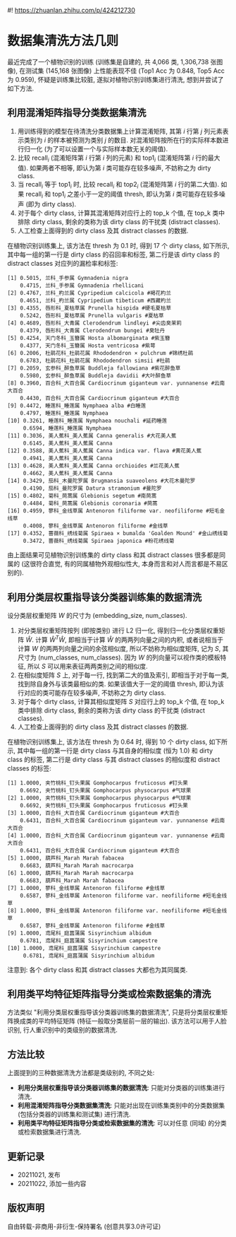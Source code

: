 #! https://zhuanlan.zhihu.com/p/424212730
# 数据集清洗方法几则

最近完成了一个植物识别的训练 (训练集是自建的, 共 4,066 类, 1,306,738 张图像), 在测试集 (145,168 张图像) 上性能表现不佳 (Top1 Acc 为 0.848, Top5 Acc 为 0.959), 怀疑是训练集比较脏, 遂拟对植物识别训练集进行清洗, 想到并尝试了如下方法.

## 利用混淆矩阵指导分类数据集清洗
1) 用训练得到的模型在待清洗分类数据集上计算混淆矩阵, 其第 $i$ 行第 $j$ 列元素表示类别为 $i$ 的样本被预测为类别 $j$ 的数目. 对混淆矩阵按所在行的实际样本数进行归一化 (为了可以设置一个与实际样本数无关的阈值).
2) 比较 $\operatorname{recall}_i$ (混淆矩阵第 $i$ 行第 $i$ 列的元素) 和 $\operatorname{top1}_i$ (混淆矩阵第 $i$ 行的最大值). 如果两者不相等, 即认为第 $i$ 类可能存在较多噪声, 不妨称之为 dirty class.
2) 当 $\operatorname{recall}_i$ 等于 $\operatorname{top1}_i$ 时, 比较 $\operatorname{recall}_i$ 和 $\operatorname{top2}_i$ (混淆矩阵第 $i$ 行的第二大值). 如果 $\operatorname{recall}_i$ 和 $\operatorname{top1}_i$ 之差小于一定的阈值 thresh, 即认为第 $i$ 类可能存在较多噪声 (即为 dirty class). 
3) 对于每个 dirty class, 计算其混淆矩阵对应行上的 top_k 个值, 在 top_k 类中排除 dirty class, 剩余的类称为该 dirty class 的干扰类 (distract classes). 
4) 人工检查上面得到的 dirty class 及其 distract classes 的数据.

在植物识别训练集上, 该方法在 thresh 为 0.1 时, 得到 17 个 dirty class, 如下所示, 其中每一组的第一行是 dirty class 的召回率和标签, 第二行是该 dirty class 的 distract classes 对应列的漏检率和标签:
```
[1] 0.5015, 兰科_手参属 Gymnadenia nigra
    0.4715, 兰科_手参属 Gymnadenia rhellicani
[2] 0.4767, 兰科_杓兰属 Cypripedium calcicola #褐花杓兰
    0.4651, 兰科_杓兰属 Cypripedium tibeticum #西藏杓兰
[3] 0.4355, 唇形科_夏枯草属 Prunella hispida #硬毛夏枯草
    0.5242, 唇形科_夏枯草属 Prunella vulgaris #夏枯草
[4] 0.4689, 唇形科_大青属 Clerodendrum lindleyi #尖齿臭茉莉
    0.4379, 唇形科_大青属 Clerodendrum bungei #臭牡丹
[5] 0.4254, 天门冬科_玉簪属 Hosta albomarginata #紫玉簪
    0.4377, 天门冬科_玉簪属 Hosta ventricosa #紫萼
[6] 0.2006, 杜鹃花科_杜鹃花属 Rhododendron × pulchrum #锦绣杜鹃
    0.6783, 杜鹃花科_杜鹃花属 Rhododendron simsii #杜鹃
[7] 0.2059, 玄参科_醉鱼草属 Buddleja fallowiana #紫花醉鱼草
    0.5980, 玄参科_醉鱼草属 Buddleja davidii #大叶醉鱼草
[8] 0.3960, 百合科_大百合属 Cardiocrinum giganteum var. yunnanense #云南大百合
    0.4430, 百合科_大百合属 Cardiocrinum giganteum #大百合
[9] 0.4472, 睡莲科_睡莲属 Nymphaea alba #白睡莲
    0.4797, 睡莲科_睡莲属 Nymphaea
[10] 0.3261, 睡莲科_睡莲属 Nymphaea nouchali #延药睡莲
     0.6594, 睡莲科_睡莲属 Nymphaea
[11] 0.3036, 美人蕉科_美人蕉属 Canna generalis #大花美人蕉
     0.6145, 美人蕉科_美人蕉属 Canna
[12] 0.3588, 美人蕉科_美人蕉属 Canna indica var. flava #黄花美人蕉
     0.4941, 美人蕉科_美人蕉属 Canna
[13] 0.4628, 美人蕉科_美人蕉属 Canna orchioides #兰花美人蕉
     0.4662, 美人蕉科_美人蕉属 Canna
[14] 0.3429, 茄科_木曼陀罗属 Brugmansia suaveolens #大花木曼陀罗
     0.4190, 茄科_曼陀罗属 Datura stramonium #曼陀罗
[15] 0.4802, 菊科_茼蒿属 Glebionis segetum #南茼蒿
     0.4484, 菊科_茼蒿属 Glebionis coronaria #茼蒿
[16] 0.4959, 蓼科_金线草属 Antenoron filiforme var. neofiliforme #短毛金线草
     0.4008, 蓼科_金线草属 Antenoron filiforme #金线草
[17] 0.4352, 蔷薇科_绣线菊属 Spiraea × bumalda 'Goalden Mound' #金山绣线菊
     0.3472, 蔷薇科_绣线菊属 Spiraea japonica #粉花绣线菊
```
由上面结果可见植物识别训练集的 dirty class 和其 distract classes 很多都是同属的 (这很符合直觉, 有的同属植物外观相似性大, 本身而言和对人而言都是不易区别的). 

## 利用分类层权重指导该分类器训练集的数据清洗
设分类层权重矩阵 $W$ 的尺寸为 (embedding_size, num_classes). 

1) 对分类层权重矩阵按列 (即按类别) 进行 L2 归一化, 得到归一化分类层权重矩阵 $\hat{W}$. 计算 $\hat{W}^T\hat{W}$, 即相当于计算 $\hat{W}$ 的两两列向量之间的内积, 或者说相当于计算 $W$ 的两两列向量之间的余弦相似度, 所以不妨称为相似度矩阵, 记为 $S$, 其尺寸为 (num_classes, num_classes). 因为 $W$ 的列向量可以视作类的模板特征, 所以 $S$ 可以用来表征两两类别之间的相似度.
2) 在相似度矩阵 $S$ 上, 对于每一行, 找到第二大的值及索引, 即相当于对于每一类, 找到除自身外与该类最相似的类. 如果该值大于一定的阈值 thresh, 即认为该行对应的类可能存在较多噪声, 不妨称之为 dirty class.
3) 对于每个 dirty class, 计算其相似度矩阵 $S$ 对应行上的 top_k 个值, 在 top_k 类中排除 dirty class, 剩余的类称为该 dirty class 的干扰类 (distract classes).
4) 人工检查上面得到的 dirty class 及其 distract classes 的数据.

在植物识别训练集上, 该方法在 thresh 为 0.64 时, 得到 10 个 dirty class, 如下所示, 其中每一组的第一行是 dirty class 与其自身的相似度 (恒为 1.0) 和 dirty class 的标签, 第二行是 dirty class 与其 distract classes 的相似度和 distract classes 的标签:

```
[1] 1.0000, 夹竹桃科_钉头果属 Gomphocarpus fruticosus #钉头果
    0.6692, 夹竹桃科_钉头果属 Gomphocarpus physocarpus #气球果
[2] 1.0000, 夹竹桃科_钉头果属 Gomphocarpus physocarpus #气球果
    0.6692, 夹竹桃科_钉头果属 Gomphocarpus fruticosus #钉头果
[3] 1.0000, 百合科_大百合属 Cardiocrinum giganteum #大百合
    0.6431, 百合科_大百合属 Cardiocrinum giganteum var. yunnanense #云南大百合
[4] 1.0000, 百合科_大百合属 Cardiocrinum giganteum var. yunnanense #云南大百合
    0.6431, 百合科_大百合属 Cardiocrinum giganteum #大百合
[5] 1.0000, 葫芦科_Marah Marah fabacea
    0.6683, 葫芦科_Marah Marah macrocarpa
[6] 1.0000, 葫芦科_Marah Marah macrocarpa
    0.6683, 葫芦科_Marah Marah fabacea
[7] 1.0000, 蓼科_金线草属 Antenoron filiforme #金线草
    0.6587, 蓼科_金线草属 Antenoron filiforme var. neofiliforme #短毛金线草
[8] 1.0000, 蓼科_金线草属 Antenoron filiforme var. neofiliforme #短毛金线草
    0.6587, 蓼科_金线草属 Antenoron filiforme #金线草
[9] 1.0000, 鸢尾科_庭菖蒲属 Sisyrinchium albidum
    0.6781, 鸢尾科_庭菖蒲属 Sisyrinchium campestre
[10] 1.0000, 鸢尾科_庭菖蒲属 Sisyrinchium campestre
     0.6781, 鸢尾科_庭菖蒲属 Sisyrinchium albidum
```
注意到: 各个 dirty class 和其 distract classes 大都也为其同属类.

## 利用类平均特征矩阵指导分类或检索数据集的清洗

方法类似 "利用分类层权重指导该分类器训练集的数据清洗", 只是将分类层权重矩阵换成类的平均特征矩阵 (特征一般取分类层前一层的输出). 该方法可以用于人脸识别, 行人重识别中的类级别的数据清洗.


## 方法比较
上面提到的三种数据清洗方法都是类级别的, 不同之处:
- **利用分类层权重指导该分类器训练集的数据清洗**: 只能对分类器的训练集进行清洗.
- **利用混淆矩阵指导分类数据集清洗**: 只能对出现在训练集类别中的分类数据集 (包括分类器的训练集和测试集) 进行清洗.
- **利用类平均特征矩阵指导分类或检索数据集的清洗**: 可以对任意 (同域) 的分类或检索数据集进行清洗.

## 更新记录
- 20211021, 发布
- 20211022, 添加一些内容

## 版权声明
自由转载-非商用-非衍生-保持署名 (创意共享3.0许可证)
